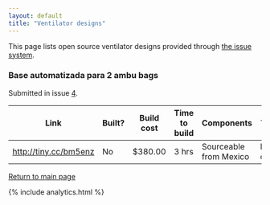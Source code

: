 ```yaml
---
layout: default
title: "Ventilator designs"
---
```


This page lists open source ventilator designs provided through [the issue system](https://github.com/harmittaa/imandst-hackathon-ventilator-docs/issues/3).

### Base automatizada para 2 ambu bags

Submitted in issue [4](https://github.com/harmittaa/imandst-hackathon-ventilator-docs/issues/4).

| Link | Built? | Build cost | Time to build | Components | Tools |
|--------|---------|---------|-------|--------|---------|
| http://tiny.cc/bm5enz | No | $380.00 | 3 hrs | Sourceable from Mexico | Laser cutter |


[Return to main page](./)

{% include analytics.html %}
